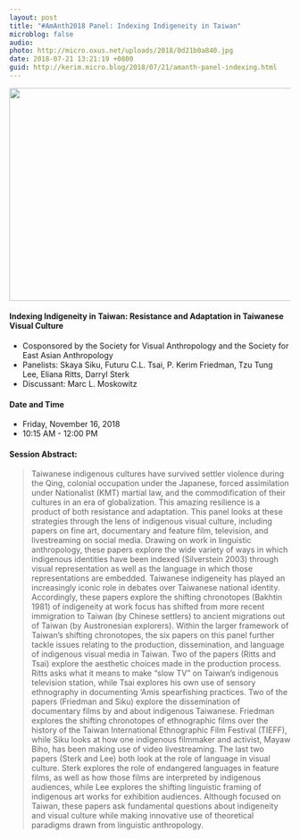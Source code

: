 ```yaml
---
layout: post
title: "#AmAnth2018 Panel: Indexing Indigeneity in Taiwan"
microblog: false
audio: 
photo: http://micro.oxus.net/uploads/2018/0d21b0a840.jpg
date: 2018-07-21 13:21:19 +0800
guid: http://kerim.micro.blog/2018/07/21/amanth-panel-indexing.html
---
```

<img src="http://micro.oxus.net/uploads/2018/0d21b0a840.jpg" width="506" height="381" />

#### Indexing Indigeneity in Taiwan: Resistance and Adaptation in Taiwanese Visual Culture
- Cosponsored by the Society for Visual Anthropology and the Society for East Asian Anthropology
- Panelists: Skaya Siku, Futuru C.L. Tsai, P. Kerim Friedman, Tzu Tung Lee, Eliana Ritts, Darryl Sterk
- Discussant: Marc L. Moskowitz 

#### Date and Time
- Friday, November 16, 2018 
- 10:15 AM - 12:00 PM 

#### Session Abstract: 
> Taiwanese indigenous cultures have survived settler violence during the Qing, colonial occupation under the Japanese, forced assimilation under Nationalist (KMT) martial law, and the commodification of their cultures in an era of globalization. This amazing resilience is a product of both resistance and adaptation. This panel looks at these strategies through the lens of indigenous visual culture, including papers on fine art, documentary and feature film, television, and livestreaming on social media. Drawing on work in linguistic anthropology, these papers explore the wide variety of ways in which indigenous identities have been indexed (Silverstein 2003) through visual representation as well as the language in which those representations are embedded. Taiwanese indigeneity has played an increasingly iconic role in debates over Taiwanese national identity. Accordingly, these papers explore the shifting chronotopes (Bakhtin 1981) of indigeneity at work focus has shifted from more recent immigration to Taiwan (by Chinese settlers) to ancient migrations out of Taiwan (by Austronesian explorers). Within the larger framework of Taiwan’s shifting chronotopes, the six papers on this panel further tackle issues relating to the production, dissemination, and language of indigenous visual media in Taiwan. Two of the papers (Ritts and Tsai) explore the aesthetic choices made in the production process. Ritts asks what it means to make “slow TV” on Taiwan’s indigenous television station, while Tsai explores his own use of sensory ethnography in documenting ‘Amis spearfishing practices. Two of the papers (Friedman and Siku) explore the dissemination of documentary films by and about indigenous Taiwanese. Friedman explores the shifting chronotopes of ethnographic films over the history of the Taiwan International Ethnographic Film Festival (TIEFF), while Siku looks at how one indigenous filmmaker and activist, Mayaw Biho, has been making use of video livestreaming. The last two papers (Sterk and Lee) both look at the role of language in visual culture. Sterk explores the role of endangered languages in feature films, as well as how those films are interpreted by indigenous audiences, while Lee explores the shifting linguistic framing of indigenous art works for exhibition audiences. Although focused on Taiwan, these papers ask fundamental questions about indigeneity and visual culture while making innovative use of theoretical paradigms drawn from linguistic anthropology. 

